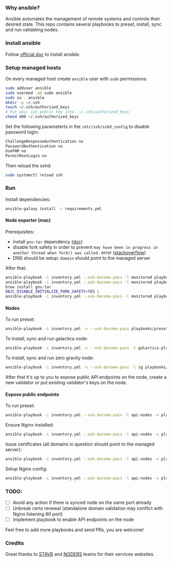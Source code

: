 ### Why ansible?
Ansible automates the management of remote systems and controls their desired
state. This repo contains several playbooks to preset, install, sync and
run validating nodes.

### Install ansible
Follow [official doc](https://docs.ansible.com/ansible/latest/installation_guide/intro_installation.html)
to install ansible.

### Setup managed hosts
On every managed host create `ansible` user with `sudo` permissions:
```bash
sudo adduser ansible
sudo usermod -aG sudo ansible
sudo su - ansible
mkdir -p ~/.ssh
touch ~/.ssh/authorized_keys
# Put your ssh public key into `~/.ssh/authorized_keys`
chmod 400 ~/.ssh/authorized_keys
```

Set the following parameterts in the `/etc/ssh/sshd_config` to disable password login:
```bash
ChallengeResponseAuthentication no
PasswordAuthentication no
UsePAM no
PermitRootLogin no
```
Then reload the sshd:
```bash
sudo systemctl reload ssh
```

### Run

Install dependencies:
```bash
ansible-galaxy install -r requirements.yml
```

#### Node exporter (mac)
Prerequisites:
 - install `gnu-tar` dependency
([doc](https://galaxy.ansible.com/ui/repo/published/prometheus/prometheus/content/role/node_exporter/))
 - disable fork safety in order to prevent
`may have been in progress in another thread when fork() was called.` error
([stackoverflow](https://stackoverflow.com/questions/50168647/multiprocessing-causes-python-to-crash-and-gives-an-error-may-have-been-in-progr))
 - DNS should be setup: `domain` should point to the managed server

After that:
```bash
ansible-playbook -i inventory.yml --ask-become-pass -l monitored playbooks/ensure-nginx.yml
ansible-playbook -i inventory.yml --ask-become-pass -l monitored playbooks/letsencrypt.yml
brew install gnu-tar
OBJC_DISABLE_INITIALIZE_FORK_SAFETY=YES \
ansible-playbook -i inventory.yml --ask-become-pass -l monitored playbooks/node-exp.yml
```

#### Nodes
To run preset:
```bash
ansible-playbook -i inventory.yml -v --ask-become-pass playbooks/preset.yml
```

To install, sync and run galactica node:
```bash
ansible-playbook -i inventory.yml -v --ask-become-pass -l galactica playbooks/galactica.yml
```
To install, sync and run zero gravity node:
```bash
ansible-playbook -i inventory.yml -v --ask-become-pass -l zg playbooks/zg.yml
```

After that it's up to you to expose public API endpoints on the node, create a
new validator or put existing validator's keys on the node.

#### Expose public endpoints
To run preset:
```bash
ansible-playbook -i inventory.yml --ask-become-pass -l api-nodes -v playbooks/preset.yml
```
Ensure Nginx installed:
```bash
ansible-playbook -i inventory.yml --ask-become-pass -l api-nodes -v playbooks/ensure-nginx.yml
```
Issue certificates (all domains in question should point to the managed server):
```bash
ansible-playbook -i inventory.yml --ask-become-pass -l api-nodes -v playbooks/api-node-letsencrypt.yml
```
Setup Nginx config:
```bash
ansible-playbook -i inventory.yml --ask-become-pass -l api-nodes -v playbooks/api-node-nginx.yml
```

### TODO:
- [ ] Avoid any action if there is synced node on the same port already
- [ ] Unbreak certs renewal (standalone domain validation may conflict with Nginx listening 80 port)
- [ ] Implement playbook to enable API endpoints on the node

Feel free to add more playbooks and send PRs, you are welcome!

### Credits
Great thanks to [STAVR](https://stavr-team.gitbook.io/nodes-guides) and
[NODERS](https://noders.services/) teams for their services websites.

